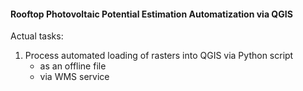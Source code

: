 #### Rooftop Photovoltaic Potential Estimation Automatization via QGIS
  Actual tasks: 
1. Process automated loading of rasters into QGIS via Python script
    - as an offline file
    - via WMS service
